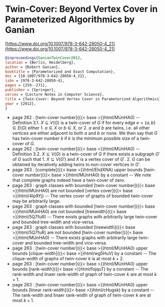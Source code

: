 # Twin-Cover: Beyond Vertex Cover in Parameterized Algorithmics by Ganian

[https://www.doi.org/10.1007/978-3-642-28050-4_21](https://www.doi.org/10.1007/978-3-642-28050-4_21)

```bibtex
@inproceedings{GanianTwinCover2012,
location = {Berlin, Heidelberg},
author = {Robert Ganian},
booktitle = {Parameterized and Exact Computation},
doi = {10.1007/978-3-642-28050-4_21},
isbn = {978-3-642-28050-4},
pages = {259--271},
publisher = {Springer},
series = {Lecture Notes in Computer Science},
title = {Twin-Cover: Beyond Vertex Cover in Parameterized Algorithmics},
year = {2012},
}
```
* page 262 : [twin-cover number]({{< base >}}html/MUnHA0) -- Definition 3.1. $X \subseteq V(G)$ is a twin-cover of $G$ if for every edge $e=\{a,b\} \in E(G)$ either 1. $a \in X$ or $b \in X$, or 2. $a$ and $b$ are twins, i.e. all other vertices are either adjacent to both $a$ and $b$ or none. We then say that $G$ has twin-cover number $k$ if $k$ is the minimum possible size of a twin-cover of $G$.
* page 262 : [twin-cover number]({{< base >}}html/MUnHA0) -- Definition 3.2. $X \subseteq V(G)$ is a twin-cover of $G$ if there exists a subgraph $G'$ of $G$ such that 1. $X \subseteq V(G')$ and $X$ is a vertex cover of $G'$. 2. $G$ can be obtained by iteratively adding twins to non-cover vertices in $G'$.
* page 263 : [complete]({{< base >}}html/EhdXNA) upper bounds [twin-cover number]({{< base >}}html/MUnHA0) by a constant -- We note that complete graphs indeed have a twin-cover of zero.
* page 263 : graph classes with bounded [twin-cover number]({{< base >}}html/MUnHA0) are not bounded [vertex cover]({{< base >}}html/4lp9Yj) -- The vertex cover of graphs of bounded twin-cover may be arbitrarily large.
* page 263 : graph classes with bounded [twin-cover number]({{< base >}}html/MUnHA0) are not bounded [treewidth]({{< base >}}html/5Q7fuR) -- There exists graphs with arbitrarily large twin-cover and bounded tree-width and vice-versa.
* page 263 : graph classes with bounded [treewidth]({{< base >}}html/5Q7fuR) are not bounded [twin-cover number]({{< base >}}html/MUnHA0) -- There exists graphs with arbitrarily large twin-cover and bounded tree-width and vice-versa.
* page 263 : [twin-cover number]({{< base >}}html/MUnHA0) upper bounds [clique-width]({{< base >}}html/wg5HuV) by a constant -- The clique-width of graphs of twin-cover $k$ is at most $k+2$.
* page 263 : [twin-cover number]({{< base >}}html/MUnHA0) upper bounds [rank-width]({{< base >}}html/fojquT) by a constant -- The rank-width and linaer rank-width of graph of twin-cover $k$ are at most $k+1$.
* page 263 : [twin-cover number]({{< base >}}html/MUnHA0) upper bounds [linear rank-width]({{< base >}}html/cHugsk) by a constant -- The rank-width and linaer rank-width of graph of twin-cover $k$ are at most $k+1$.